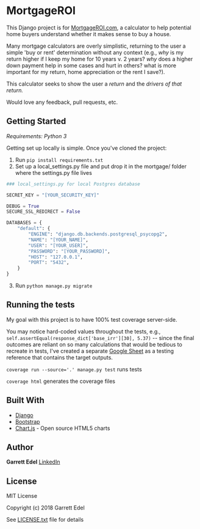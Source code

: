 # MortgageROI

This Django project is for [MortgageROI.com](https://www.mortgageroi.com), a calculator to help potential home buyers understand whether it makes sense to buy a house.

Many mortgage calculators are overly simplistic, returning to the user a simple 'buy or rent' determination without any context (e.g., *why* is my return higher if I keep my home for 10 years v. 2 years? *why* does a higher down payment help in some cases and hurt in others? what is more important for my return, home appreciation or the rent I save?).

This calculator seeks to show the user a *return* and the *drivers of that return.*

Would love any feedback, pull requests, etc.

## Getting Started

*Requirements: Python 3*

Getting set up locally is simple.  Once you've cloned the project: 

1) Run `pip install requirements.txt`
2) Set up a local_settings.py file and put drop it in the mortgage/ folder where the settings.py file lives

```python
### local_settings.py for local Postgres database

SECRET_KEY = "[YOUR_SECURITY_KEY]"

DEBUG = True
SECURE_SSL_REDIRECT = False

DATABASES = {
    "default": {
        "ENGINE": "django.db.backends.postgresql_psycopg2",
        "NAME": "[YOUR_NAME]",
        "USER": "[YOUR_USER]",
        "PASSWORD": "[YOUR_PASSWORD]",
        "HOST": "127.0.0.1",
        "PORT": "5432",
    }
}
```

3) Run `python manage.py migrate`

## Running the tests

My goal with this project is to have 100% test coverage server-side.

You may notice hard-coded values throughout the tests, e.g., `self.assertEqual(response_dict['base_irr'][30], 5.37)` -- since the final outcomes are reliant on so many calculations that would be tedious to recreate in tests, I've created a separate [Google Sheet](https://drive.google.com/open?id=1j4b3ZiP2LsMpawOkTHDcCzCRLOuV2KtaUuEGtLwS4E0) as a testing reference that contains the target outputs.

`coverage run --source='.' manage.py test` runs tests

`coverage html` generates the coverage files

## Built With

* [Django](https://www.djangoproject.com/)
* [Bootstrap](https://getbootstrap.com/)
* [Chart.js](https://www.chartjs.org/) - Open source HTML5 charts


## Author

**Garrett Edel**
[LinkedIn](https://www.linkedin.com/in/garrettedel/)

## License

MIT License

Copyright (c) 2018 Garrett Edel

See [LICENSE.txt](LICENSE.txt) file for details
